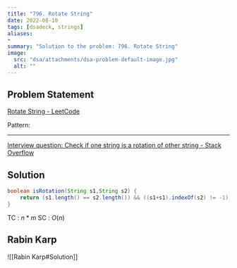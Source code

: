 ```yaml
---
title: "796. Rotate String"
date: 2022-08-10
tags: [dsadeck, strings]
aliases:
- 
summary: "Solution to the problem: 796. Rotate String"
image:
  src: "dsa/attachments/dsa-problem-default-image.jpg"
  alt: ""
---
```


## Problem Statement
[Rotate String - LeetCode](https://leetcode.com/problems/rotate-string/)


Pattern: 

---
[Interview question: Check if one string is a rotation of other string - Stack Overflow](https://stackoverflow.com/questions/2553522/interview-question-check-if-one-string-is-a-rotation-of-other-string)

## Solution
``` java
boolean isRotation(String s1,String s2) {
    return (s1.length() == s2.length()) && ((s1+s1).indexOf(s2) != -1);
}
```
TC : $n*m$
SC : $O(n)$


## Rabin Karp
![[Rabin Karp#Solution]]

